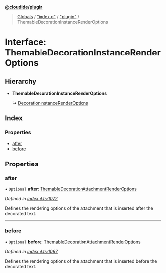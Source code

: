 **[@cloudide/plugin](../README.md)**

> [Globals](../README.md) / ["index.d"](../modules/_index_d_.md) / ["plugin"](../modules/_index_d_._plugin_.md) / ThemableDecorationInstanceRenderOptions

# Interface: ThemableDecorationInstanceRenderOptions

## Hierarchy

* **ThemableDecorationInstanceRenderOptions**

  ↳ [DecorationInstanceRenderOptions](_index_d_._plugin_.decorationinstancerenderoptions.md)

## Index

### Properties

* [after](_index_d_._plugin_.themabledecorationinstancerenderoptions.md#after)
* [before](_index_d_._plugin_.themabledecorationinstancerenderoptions.md#before)

## Properties

### after

• `Optional` **after**: [ThemableDecorationAttachmentRenderOptions](_index_d_._plugin_.themabledecorationattachmentrenderoptions.md)

*Defined in [index.d.ts:1072](https://github.com/huaweicloud/cloudide-plugin-api/blob/1ab5ef8/index.d.ts#L1072)*

Defines the rendering options of the attachment that is inserted after the decorated text.

___

### before

• `Optional` **before**: [ThemableDecorationAttachmentRenderOptions](_index_d_._plugin_.themabledecorationattachmentrenderoptions.md)

*Defined in [index.d.ts:1067](https://github.com/huaweicloud/cloudide-plugin-api/blob/1ab5ef8/index.d.ts#L1067)*

Defines the rendering options of the attachment that is inserted before the decorated text.
